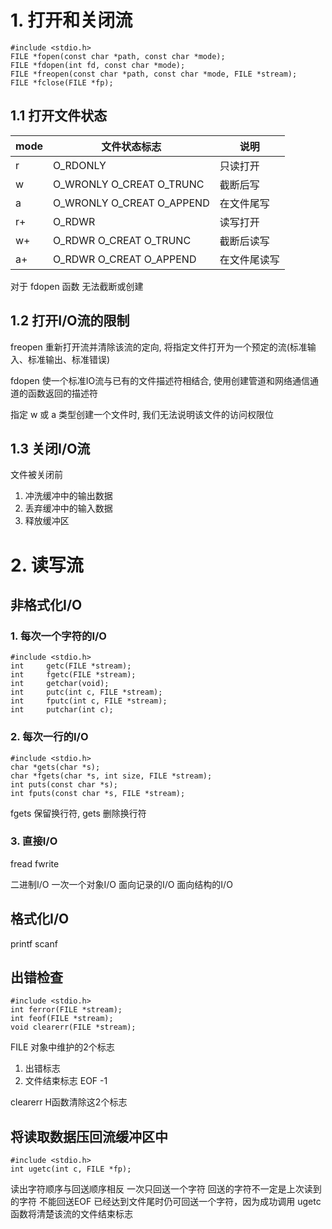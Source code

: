 # 1. 打开和关闭流

```
#include <stdio.h>
FILE *fopen(const char *path, const char *mode);
FILE *fdopen(int fd, const char *mode);
FILE *freopen(const char *path, const char *mode, FILE *stream);
FILE *fclose(FILE *fp);
```

## 1.1 打开文件状态

| mode |  文件状态标志               | 说明 |
| ---- | ------------------------- | --- |
| r    | O_RDONLY                  | 只读打开 |
| w    | O_WRONLY O_CREAT O_TRUNC  | 截断后写 |
| a    | O_WRONLY O_CREAT O_APPEND | 在文件尾写 |
| r+   | O_RDWR                    | 读写打开 |
| w+   | O_RDWR O_CREAT O_TRUNC    | 截断后读写 |
| a+   | O_RDWR O_CREAT O_APPEND   | 在文件尾读写 |

对于 fdopen 函数 无法截断或创建

## 1.2 打开I/O流的限制

freopen 重新打开流并清除该流的定向, 将指定文件打开为一个预定的流(标准输入、标准输出、标准错误)

fdopen 使一个标准IO流与已有的文件描述符相结合, 使用创建管道和网络通信通道的函数返回的描述符

指定 w 或 a 类型创建一个文件时, 我们无法说明该文件的访问权限位

## 1.3 关闭I/O流

文件被关闭前

1. 冲洗缓冲中的输出数据
2. 丢弃缓冲中的输入数据
3. 释放缓冲区

# 2. 读写流

## 非格式化I/O

### 1. 每次一个字符的I/O

```
#include <stdio.h>
int		getc(FILE *stream);
int		fgetc(FILE *stream);
int		getchar(void);
int		putc(int c, FILE *stream);
int		fputc(int c, FILE *stream);
int		putchar(int c);
```

### 2. 每次一行的I/O

```
#include <stdio.h>
char *gets(char *s);
char *fgets(char *s, int size, FILE *stream);
int puts(const char *s);
int fputs(const char *s, FILE *stream);
```

fgets 保留换行符, gets 删除换行符

### 3. 直接I/O

fread fwrite

二进制I/O 一次一个对象I/O 面向记录的I/O 面向结构的I/O

## 格式化I/O

printf scanf

## 出错检查

```
#include <stdio.h>
int ferror(FILE *stream);
int feof(FILE *stream);
void clearerr(FILE *stream);
```

FILE 对象中维护的2个标志

1. 出错标志
2. 文件结束标志 EOF -1

clearerr H函数清除这2个标志

## 将读取数据压回流缓冲区中

```
#include <stdio.h>
int ugetc(int c, FILE *fp);
```

读出字符顺序与回送顺序相反
一次只回送一个字符
回送的字符不一定是上次读到的字符
不能回送EOF
已经达到文件尾时仍可回送一个字符，因为成功调用 ugetc 函数将清楚该流的文件结束标志
